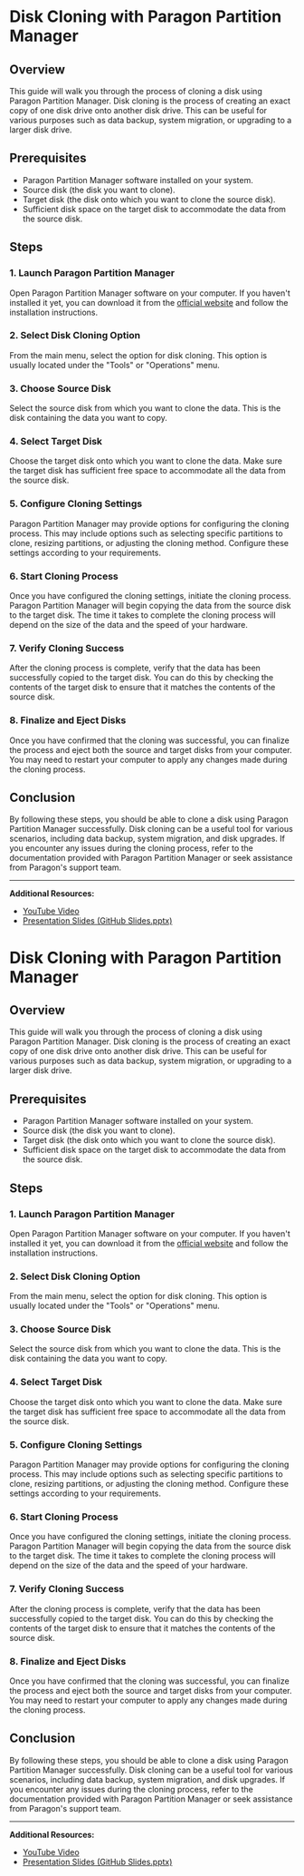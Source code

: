 # Disk Cloning with Paragon Partition Manager

## Overview
This guide will walk you through the process of cloning a disk using Paragon Partition Manager. Disk cloning is the process of creating an exact copy of one disk drive onto another disk drive. This can be useful for various purposes such as data backup, system migration, or upgrading to a larger disk drive.

## Prerequisites
- Paragon Partition Manager software installed on your system.
- Source disk (the disk you want to clone).
- Target disk (the disk onto which you want to clone the source disk).
- Sufficient disk space on the target disk to accommodate the data from the source disk.

## Steps

### 1. Launch Paragon Partition Manager
Open Paragon Partition Manager software on your computer. If you haven't installed it yet, you can download it from the [official website](https://www.paragon-software.com/home/pm-personal/) and follow the installation instructions.

### 2. Select Disk Cloning Option
From the main menu, select the option for disk cloning. This option is usually located under the "Tools" or "Operations" menu.

### 3. Choose Source Disk
Select the source disk from which you want to clone the data. This is the disk containing the data you want to copy.

### 4. Select Target Disk
Choose the target disk onto which you want to clone the data. Make sure the target disk has sufficient free space to accommodate all the data from the source disk.

### 5. Configure Cloning Settings
Paragon Partition Manager may provide options for configuring the cloning process. This may include options such as selecting specific partitions to clone, resizing partitions, or adjusting the cloning method. Configure these settings according to your requirements.

### 6. Start Cloning Process
Once you have configured the cloning settings, initiate the cloning process. Paragon Partition Manager will begin copying the data from the source disk to the target disk. The time it takes to complete the cloning process will depend on the size of the data and the speed of your hardware.

### 7. Verify Cloning Success
After the cloning process is complete, verify that the data has been successfully copied to the target disk. You can do this by checking the contents of the target disk to ensure that it matches the contents of the source disk.

### 8. Finalize and Eject Disks
Once you have confirmed that the cloning was successful, you can finalize the process and eject both the source and target disks from your computer. You may need to restart your computer to apply any changes made during the cloning process.

## Conclusion
By following these steps, you should be able to clone a disk using Paragon Partition Manager successfully. Disk cloning can be a useful tool for various scenarios, including data backup, system migration, and disk upgrades. If you encounter any issues during the cloning process, refer to the documentation provided with Paragon Partition Manager or seek assistance from Paragon's support team.

---

**Additional Resources:**
- [YouTube Video](https://www.youtube.com/your_video_link)
- [Presentation Slides (GitHub Slides.pptx)](https://github.com/your_username/your_repository/blob/main/slides.pptx)
# Disk Cloning with Paragon Partition Manager

## Overview
This guide will walk you through the process of cloning a disk using Paragon Partition Manager. Disk cloning is the process of creating an exact copy of one disk drive onto another disk drive. This can be useful for various purposes such as data backup, system migration, or upgrading to a larger disk drive.

## Prerequisites
- Paragon Partition Manager software installed on your system.
- Source disk (the disk you want to clone).
- Target disk (the disk onto which you want to clone the source disk).
- Sufficient disk space on the target disk to accommodate the data from the source disk.

## Steps

### 1. Launch Paragon Partition Manager
Open Paragon Partition Manager software on your computer. If you haven't installed it yet, you can download it from the [official website](https://www.paragon-software.com/home/pm-personal/) and follow the installation instructions.

### 2. Select Disk Cloning Option
From the main menu, select the option for disk cloning. This option is usually located under the "Tools" or "Operations" menu.

### 3. Choose Source Disk
Select the source disk from which you want to clone the data. This is the disk containing the data you want to copy.

### 4. Select Target Disk
Choose the target disk onto which you want to clone the data. Make sure the target disk has sufficient free space to accommodate all the data from the source disk.

### 5. Configure Cloning Settings
Paragon Partition Manager may provide options for configuring the cloning process. This may include options such as selecting specific partitions to clone, resizing partitions, or adjusting the cloning method. Configure these settings according to your requirements.

### 6. Start Cloning Process
Once you have configured the cloning settings, initiate the cloning process. Paragon Partition Manager will begin copying the data from the source disk to the target disk. The time it takes to complete the cloning process will depend on the size of the data and the speed of your hardware.

### 7. Verify Cloning Success
After the cloning process is complete, verify that the data has been successfully copied to the target disk. You can do this by checking the contents of the target disk to ensure that it matches the contents of the source disk.

### 8. Finalize and Eject Disks
Once you have confirmed that the cloning was successful, you can finalize the process and eject both the source and target disks from your computer. You may need to restart your computer to apply any changes made during the cloning process.

## Conclusion
By following these steps, you should be able to clone a disk using Paragon Partition Manager successfully. Disk cloning can be a useful tool for various scenarios, including data backup, system migration, and disk upgrades. If you encounter any issues during the cloning process, refer to the documentation provided with Paragon Partition Manager or seek assistance from Paragon's support team.

---

**Additional Resources:**
- [YouTube Video](https://youtu.be/P6ATQjQD3-U)
- [Presentation Slides (GitHub Slides.pptx)](https://github.com/JackMwisa/Clonning-a-disk-using-Paragon/blob/main/slides.pptx)
